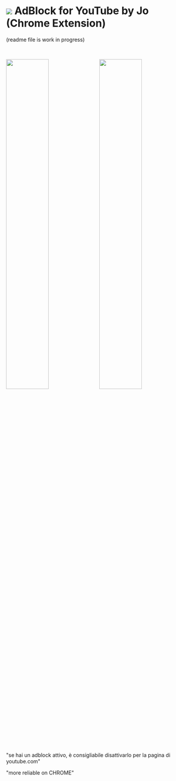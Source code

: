 # <img src="https://github.com/JoSimon05/YT-AdBlock/blob/Latest/.web_store/icon32-github.png"/> AdBlock for YouTube by Jo (Chrome Extension)

(readme file is work in progress)

<br>

<img src="https://github.com/JoSimon05/YT-AdBlock/blob/Latest/.web_store/adblock-off.png" width="48%"/> &nbsp; <img src="https://github.com/JoSimon05/YT-AdBlock/blob/Latest/.web_store/adblock-on.png" width="48%"/>

"se hai un adblock attivo, è consigliabile disattivarlo per la pagina di youtube.com"

"more reliable on CHROME"

